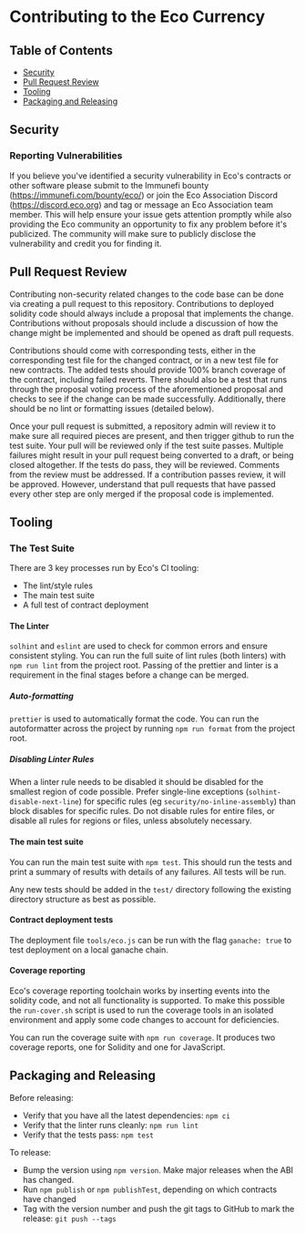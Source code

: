 # Contributing to the Eco Currency

## Table of Contents
 - [Security](#security)
 - [Pull Request Review](#pull-requests)
 - [Tooling](#tooling)
 - [Packaging and Releasing](#packaging-and-releasing)

## Security
### Reporting Vulnerabilities
If you believe you've identified a security vulnerability in Eco's contracts or other software please submit to the Immunefi bounty (https://immunefi.com/bounty/eco/) or join the Eco Association Discord (https://discord.eco.org) and tag or message an Eco Association team member. This will help ensure your issue gets attention promptly while also providing the Eco community an opportunity to fix any problem before it's publicized. The community will make sure to publicly disclose the vulnerability and credit you for finding it.

## Pull Request Review
Contributing non-security related changes to the code base can be done via creating a pull request to this repository. Contributions to deployed solidity code should always include a proposal that implements the change. Contributions without proposals should include a discussion of how the change might be implemented and should be opened as draft pull requests.

Contributions should come with corresponding tests, either in the corresponding test file for the changed contract, or in a new test file for new contracts. The added tests should provide 100% branch coverage of the contract, including failed reverts. There should also be a test that runs through the proposal voting process of the aforementioned proposal and checks to see if the change can be made successfully. Additionally, there should be no lint or formatting issues (detailed below).

Once your pull request is submitted, a repository admin will review it to make sure all required pieces are present, and then trigger github to run the test suite. Your pull will be reviewed only if the test suite passes. Multiple failures might result in your pull request being converted to a draft, or being closed altogether. If the tests do pass, they will be reviewed. Comments from the review must be addressed. If a contribution passes review, it will be approved. However, understand that pull requests that have passed every other step are only merged if the proposal code is implemented.

## Tooling
### The Test Suite
There are 3 key processes run by Eco's CI tooling:
 - The lint/style rules
 - The main test suite
 - A full test of contract deployment

#### The Linter
`solhint` and `eslint` are used to check for common errors and ensure consistent styling. You can run the full suite of lint rules (both linters) with `npm run lint` from the project root. Passing of the prettier and linter is a requirement in the final stages before a change can be merged.

##### Auto-formatting
`prettier` is used to automatically format the code. You can run the autoformatter across the project by running `npm run format` from the project root.

##### Disabling Linter Rules
When a linter rule needs to be disabled it should be disabled for the smallest region of code possible. Prefer single-line exceptions (`solhint-disable-next-line`) for specific rules (eg `security/no-inline-assembly`) than block disables for specific rules. Do not disable rules for entire files, or disable all rules for regions or files, unless absolutely necessary.

#### The main test suite
You can run the main test suite with `npm test`. This should run the tests and print a summary of results with details of any failures. All tests will be run.

Any new tests should be added in the `test/` directory following the existing directory structure as best as possible.

#### Contract deployment tests
The deployment file `tools/eco.js` can be run with the flag `ganache: true` to test deployment on a local ganache chain.

#### Coverage reporting
Eco's coverage reporting toolchain works by inserting events into the solidity code, and not all functionality is supported. To make this possible the `run-cover.sh` script is used to run the coverage tools in an isolated environment and apply some code changes to account for deficiencies.

You can run the coverage suite with `npm run coverage`. It produces two coverage reports, one for Solidity and one for JavaScript.

## Packaging and Releasing
Before releasing:
 - Verify that you have all the latest dependencies: `npm ci`
 - Verify that the linter runs cleanly: `npm run lint`
 - Verify that the tests pass: `npm test`

To release:
 - Bump the version using `npm version`. Make major releases when the ABI has
   changed.
 - Run `npm publish` or `npm publishTest`, depending on which contracts have changed
 - Tag with the version number and push the git tags to GitHub to mark the release: `git push --tags`
